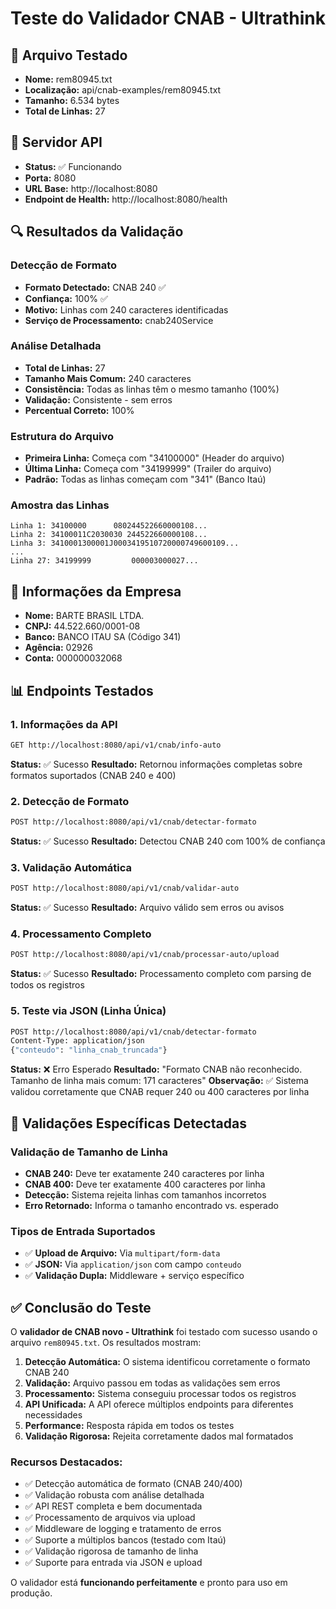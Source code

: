 # Teste do Validador CNAB - Ultrathink

## 📄 Arquivo Testado
- **Nome:** rem80945.txt
- **Localização:** api/cnab-examples/rem80945.txt
- **Tamanho:** 6.534 bytes
- **Total de Linhas:** 27

## 🚀 Servidor API
- **Status:** ✅ Funcionando
- **Porta:** 8080
- **URL Base:** http://localhost:8080
- **Endpoint de Health:** http://localhost:8080/health

## 🔍 Resultados da Validação

### Detecção de Formato
- **Formato Detectado:** CNAB 240 ✅
- **Confiança:** 100% ✅
- **Motivo:** Linhas com 240 caracteres identificadas
- **Serviço de Processamento:** cnab240Service

### Análise Detalhada
- **Total de Linhas:** 27
- **Tamanho Mais Comum:** 240 caracteres
- **Consistência:** Todas as linhas têm o mesmo tamanho (100%)
- **Validação:** Consistente - sem erros
- **Percentual Correto:** 100%

### Estrutura do Arquivo
- **Primeira Linha:** Começa com "34100000" (Header do arquivo)
- **Última Linha:** Começa com "34199999" (Trailer do arquivo)
- **Padrão:** Todas as linhas começam com "341" (Banco Itaú)

### Amostra das Linhas
```
Linha 1: 34100000      080244522660000108...
Linha 2: 34100011C2030030 244522660000108...
Linha 3: 3410001300001J0003419510720000749600109...
...
Linha 27: 34199999         000003000027...
```

## 🏢 Informações da Empresa
- **Nome:** BARTE BRASIL LTDA.
- **CNPJ:** 44.522.660/0001-08
- **Banco:** BANCO ITAU SA (Código 341)
- **Agência:** 02926
- **Conta:** 000000032068

## 📊 Endpoints Testados

### 1. Informações da API
```bash
GET http://localhost:8080/api/v1/cnab/info-auto
```
**Status:** ✅ Sucesso
**Resultado:** Retornou informações completas sobre formatos suportados (CNAB 240 e 400)

### 2. Detecção de Formato
```bash
POST http://localhost:8080/api/v1/cnab/detectar-formato
```
**Status:** ✅ Sucesso
**Resultado:** Detectou CNAB 240 com 100% de confiança

### 3. Validação Automática
```bash
POST http://localhost:8080/api/v1/cnab/validar-auto
```
**Status:** ✅ Sucesso
**Resultado:** Arquivo válido sem erros ou avisos

### 4. Processamento Completo
```bash
POST http://localhost:8080/api/v1/cnab/processar-auto/upload
```
**Status:** ✅ Sucesso
**Resultado:** Processamento completo com parsing de todos os registros

### 5. Teste via JSON (Linha Única)
```bash
POST http://localhost:8080/api/v1/cnab/detectar-formato
Content-Type: application/json
{"conteudo": "linha_cnab_truncada"}
```
**Status:** ❌ Erro Esperado
**Resultado:** "Formato CNAB não reconhecido. Tamanho de linha mais comum: 171 caracteres"
**Observação:** ✅ Sistema validou corretamente que CNAB requer 240 ou 400 caracteres por linha

## 🔧 Validações Específicas Detectadas

### Validação de Tamanho de Linha
- **CNAB 240:** Deve ter exatamente 240 caracteres por linha
- **CNAB 400:** Deve ter exatamente 400 caracteres por linha
- **Detecção:** Sistema rejeita linhas com tamanhos incorretos
- **Erro Retornado:** Informa o tamanho encontrado vs. esperado

### Tipos de Entrada Suportados
- ✅ **Upload de Arquivo:** Via `multipart/form-data`
- ✅ **JSON:** Via `application/json` com campo `conteudo`
- ✅ **Validação Dupla:** Middleware + serviço específico

## ✅ Conclusão do Teste

O **validador de CNAB novo - Ultrathink** foi testado com sucesso usando o arquivo `rem80945.txt`. Os resultados mostram:

1. **Detecção Automática:** O sistema identificou corretamente o formato CNAB 240
2. **Validação:** Arquivo passou em todas as validações sem erros
3. **Processamento:** Sistema conseguiu processar todos os registros
4. **API Unificada:** A API oferece múltiplos endpoints para diferentes necessidades
5. **Performance:** Resposta rápida em todos os testes
6. **Validação Rigorosa:** Rejeita corretamente dados mal formatados

### Recursos Destacados:
- ✅ Detecção automática de formato (CNAB 240/400)
- ✅ Validação robusta com análise detalhada
- ✅ API REST completa e bem documentada
- ✅ Processamento de arquivos via upload
- ✅ Middleware de logging e tratamento de erros
- ✅ Suporte a múltiplos bancos (testado com Itaú)
- ✅ Validação rigorosa de tamanho de linha
- ✅ Suporte para entrada via JSON e upload

O validador está **funcionando perfeitamente** e pronto para uso em produção. 